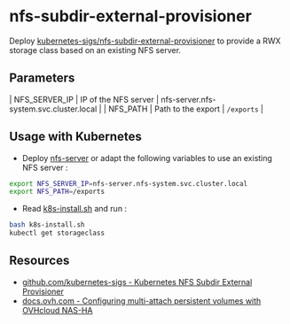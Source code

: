 # nfs-subdir-external-provisioner

Deploy [kubernetes-sigs/nfs-subdir-external-provisioner](https://github.com/kubernetes-sigs/nfs-subdir-external-provisioner#readme) to provide a RWX storage class based on an existing NFS server.

## Parameters

| NFS_SERVER_IP | IP of the NFS server | nfs-server.nfs-system.svc.cluster.local |
| NFS_PATH | Path to the export | `/exports`  |


## Usage with Kubernetes

* Deploy [nfs-server](../nfs-server/README.md) or adapt the following variables to use an existing NFS server :

```bash
export NFS_SERVER_IP=nfs-server.nfs-system.svc.cluster.local
export NFS_PATH=/exports
```

* Read [k8s-install.sh](k8s-install.sh) and run :

```bash
bash k8s-install.sh
kubectl get storageclass
```

## Resources

* [github.com/kubernetes-sigs - Kubernetes NFS Subdir External Provisioner](https://github.com/kubernetes-sigs/nfs-subdir-external-provisioner#kubernetes-nfs-subdir-external-provisioner)
* [docs.ovh.com - Configuring multi-attach persistent volumes with OVHcloud NAS-HA](https://docs.ovh.com/gb/en/kubernetes/configuring-multi-attach-persistent-volumes-with-ovhcloud-nas-ha/)

